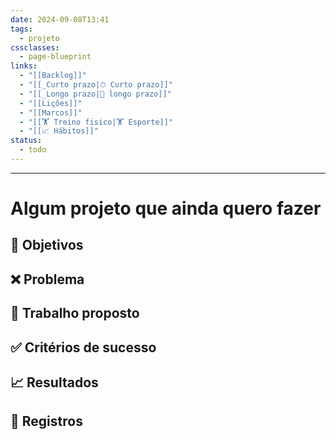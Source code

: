 ```yaml
---
date: 2024-09-08T13:41
tags:
  - projeto
cssclasses:
  - page-blueprint
links:
  - "[[Backlog]]"
  - "[[_Curto prazo|⏱ Curto prazo]]"
  - "[[_Longo prazo|📆 longo prazo]]"
  - "[[Lições]]"
  - "[[Marcos]]"
  - "[[🏋️ Treino fisico|🏋️ Esporte]]"
  - "[[📈 Hábitos]]"
status:
  - todo
---
```

 ---
# Algum projeto que ainda quero fazer

## 🎯 Objetivos



## ❌ Problema



## 👷 Trabalho proposto



## ✅ Critérios de sucesso 



## 📈 Resultados



## 📓 Registros
